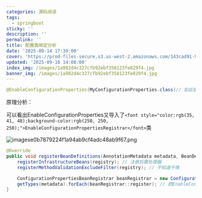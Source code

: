 ```yaml
---
categories: 源码阅读
tags:
  - springboot
sticky: ''
description: ''
permalink: ''
title: 配置类绑定分析
date: '2025-09-14 17:39:00'
cover: 'https://prod-files-secure.s3.us-west-2.amazonaws.com/143cad91-961b-48b0-82dc-78fbb6eb5abe/ff3563f9-4cf2-412e-8aca-00c713497398/wallhaven-ly9m12.jpg?X-Amz-Algorithm=AWS4-HMAC-SHA256&X-Amz-Content-Sha256=UNSIGNED-PAYLOAD&X-Amz-Credential=ASIAZI2LB4664HPCDZKG%2F20250920%2Fus-west-2%2Fs3%2Faws4_request&X-Amz-Date=20250920T040047Z&X-Amz-Expires=3600&X-Amz-Security-Token=IQoJb3JpZ2luX2VjEGwaCXVzLXdlc3QtMiJIMEYCIQCy55CIC%2BklDTmtv57rWgAQqGKgKewKHdA2vf5S4Ri0JQIhAJEEDnUSl1Vv7Qkt%2BXH5TWDc%2FhVgXB6Z4DOiKZvVETTsKogECOX%2F%2F%2F%2F%2F%2F%2F%2F%2F%2FwEQABoMNjM3NDIzMTgzODA1IgwvzTlH%2FvH9nmdXAMMq3AM%2FDay58yeKU2jgQvClqkB7Cz%2FaULetnQG9dYQ9NK01msnWzI1XYZApUxF19ROux8NH7TSiFc1QYG8MiAD1cXnzHEgPy0AHHYb%2FlnE5E%2BUu1ImZDKx9vPe6zxc36Ln%2BfxczzJrJfvevVrB3UstJtayTug7IyuQrYpG56bAIWLQflp%2FXeOLiNeSpLz1EtTTm9I8WL%2FjCYeTtyU1Zog7adQJs1ZmjMYRg8vxmtUbxxE4UzK3HgiAe3D4VNDkhTcK%2BL9OLchNIXxpsp3Ygwaz95HLiSXNztGqzkjLu318I4aalVscyVtVZCb%2FhSHzSc6Wy6j1Wq1YiNjOylJw%2FEpkvvIqTW%2FBfKq0DGUGL9LWz5qO8fcPoqWLUFp4ElA%2FEdhyTgTTGFxWYL4YF1bXt%2F1vHefvu6WgV9WeZ2GaErO3Y4i4CWfvJHaovSwEtxDaI41Qxi5sEBf8ptTjzeR4j6rp%2FVOpt2h3T6L2tIk5s%2FVfo%2F78O4L9fio3Hx3NS4d3i8AIP48VXkXBzFBvIFfz%2FrN%2BkosuwhAtVcCGaVNzeACsNDydL5o2mOUwi6mUbrEf4G6LRhMKqPtiruf2DlJBb8N4Eh2ay%2BEPOr0ElFTmKqcmungbGU5wa94hG25K4kHfNODCYyrjGBjqkAXCijC1Qg%2FoNzGLaOzvYqC%2FIKyquvvBBxEDW4maOa9FJF%2Fzh8TxKxvY5geVpIzRo1lK6PIhHftMP7g0MCXzuSWuuHRkzXMP7tuUJRF0oQ9X%2FIdnVd6QByhOmWgAPMwpOUObTOC72idMjwmhcHoH5eiIvG8FvAmMXKYI5DIiVQajWF6yGTmxfHiszQpcOUIjLL6eDoOjbRKU9eHZNO2s9Pa12xDPa&X-Amz-Signature=74158411a286192b8665b187a52be79a42f3732eedb600f7cec63780ea341f79&X-Amz-SignedHeaders=host&x-amz-checksum-mode=ENABLED&x-id=GetObject'
updated: '2025-09-16 14:08:00'
index_img: /images/1a982d4c327cfb92ebf358123fe829f4.jpg
banner_img: /images/1a982d4c327cfb92ebf358123fe829f4.jpg
---
```


```java
@EnableConfigurationProperties(MyConfigurationProperties.class)// 如此使用能直接从ioc注入配置类MyConfigurationProperties
```


原理分析：


可以看出EnableConfigurationProperties又导入了`<font style="color:rgb(35, 41, 48);background-color:rgb(250, 250, 250);">EnableConfigurationPropertiesRegistrar</font>`类


![imagese0b7879224f1a94ab9cf4adc48ab9f67.png](/images/193c239358115fbee000199aac50a4e1.png)


```java
@Override
public void registerBeanDefinitions(AnnotationMetadata metadata, BeanDefinitionRegistry registry) {
    registerInfrastructureBeans(registry); // 注册后置处理器
    registerMethodValidationExcludeFilter(registry); // 不知道干啥

    ConfigurationPropertiesBeanRegistrar beanRegistrar = new ConfigurationPropertiesBeanRegistrar(registry);
    getTypes(metadata).forEach(beanRegistrar::register); // 把EnableConfigurationProperties上要扫描的配置类信息进行注册
}
```

